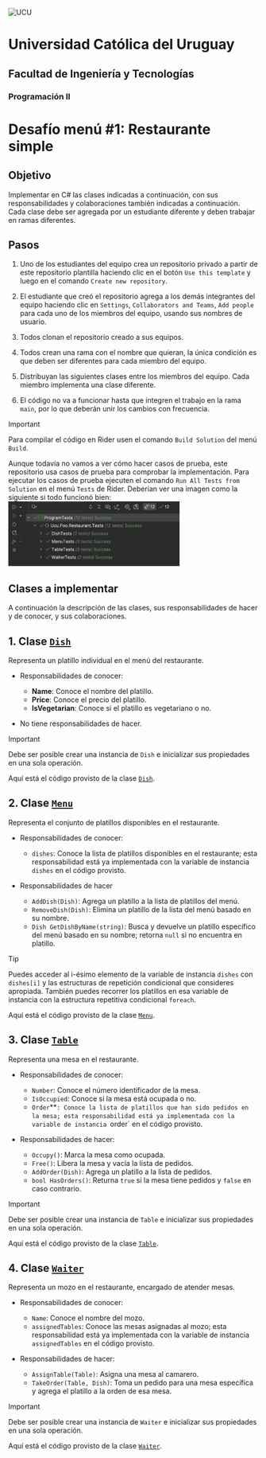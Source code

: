 <img alt="UCU" src="https://www.ucu.edu.uy/plantillas/images/logo_ucu.svg"
width="150"/>

# Universidad Católica del Uruguay

## Facultad de Ingeniería y Tecnologías

### Programación II

# Desafío menú #1: Restaurante simple

## Objetivo

Implementar en C# las clases indicadas a continuación, con sus responsabilidades
y colaboraciones también indicadas a continuación. Cada clase debe ser agregada
por un estudiante diferente y deben trabajar en ramas diferentes.

## Pasos

1. Uno de los estudiantes del equipo crea un repositorio privado a partir de
este repositorio plantilla haciendo clic en el botón `Use this template` y luego
en el comando `Create new repository`.

2. El estudiante que creó el repositorio agrega a los demás integrantes del
equipo haciendo clic en `Settings`, `Collaborators and Teams`, `Add people` para
cada uno de los miembros del equipo, usando sus nombres de usuario.

3. Todos clonan el repositorio creado a sus equipos.

4. Todos crean una rama con el nombre que quieran, la única condición es que
deben ser diferentes para cada miembro del equipo.

5. Distribuyan las siguientes clases entre los miembros del equipo. Cada miembro
implementa una clase diferente.

6. El código no va a funcionar hasta que integren el trabajo en la rama `main`,
por lo que deberán unir los cambios con frecuencia.

> [!IMPORTANT]
> Para compilar el código en Rider usen el comando `Build Solution` del menú
> `Build`.
>
> Aunque todavía no vamos a ver cómo hacer casos de prueba, este repositorio usa
> casos de prueba para comprobar la implementación. Para ejecutar los casos de
> prueba ejecuten el comando `Run All Tests from Solution` en el menú `Tests` de
> Rider. Deberían ver una imagen como la siguiente si todo funcionó bien:
> <img src="/assets/image.png" alt="Resultado de las pruebas" width="345" />

## Clases a implementar

A continuación la descripción de las clases, sus responsabilidades de hacer y de
conocer, y sus colaboraciones.

## 1. **Clase [`Dish`](./src/Dish.cs)**

Representa un platillo individual en el menú del restaurante.

* Responsabilidades de conocer:
  * **Name**: Conoce el nombre del platillo.
  * **Price**: Conoce el precio del platillo.
  * **IsVegetarian**: Conoce si el platillo es vegetariano o no.

* No tiene responsabilidades de hacer.

> [!IMPORTANT]
> Debe ser posible crear una instancia de `Dish` e inicializar sus propiedades
> en una sola operación.

Aquí está el código provisto de la clase [`Dish`](./src/Dish.cs).

## 2. **Clase [`Menu`](./src/Menu.cs)**

Representa el conjunto de platillos disponibles en el restaurante.

* Responsabilidades de conocer:
  * `dishes`: Conoce la lista de platillos disponibles en el restaurante;
    esta responsabilidad está ya implementada con la variable de instancia
    `dishes` en el código provisto.

* Responsabilidades de hacer
  * `AddDish(Dish)`: Agrega un platillo a la lista de platillos del menú.
  * `RemoveDish(Dish)`: Elimina un platillo de la lista del menú
    basado en su nombre.
  * `Dish GetDishByName(string)`: Busca y devuelve un platillo específico del
    menú basado en su nombre; retorna `null` si no encuentra en platillo.

> [!TIP]
> Puedes acceder al i-ésimo elemento de la variable de instancia `dishes` con
> `dishes[i]` y las estructuras de repetición condicional que consideres
> apropiada. También puedes recorrer los platillos en esa variable de instancia
> con la estructura repetitiva condicional `foreach`.

Aquí está el código provisto de la clase [`Menu`](./src/Menu.cs).

## 3. **Clase [`Table`](./src/Table.cs)**

Representa una mesa en el restaurante.

* Responsabilidades de conocer:
  * `Number`: Conoce el número identificador de la mesa.
  * `IsOccupied`: Conoce si la mesa está ocupada o no.
  * `Order`**`: Conoce la lista de platillos que han sido pedidos en la mesa;
    esta responsabilidad está ya implementada con la variable de instancia
    `order` en el código provisto.

* Responsabilidades de hacer:
  * `Occupy()`: Marca la mesa como ocupada.
  * `Free()`: Libera la mesa y vacía la lista de pedidos.
  * `AddOrder(Dish)`: Agrega un platillo a la lista de pedidos.
  * `bool HasOrders()`: Returna `true` si la mesa tiene pedidos y `false` en caso contrario.

> [!IMPORTANT]
> Debe ser posible crear una instancia de `Table` e inicializar sus propiedades
> en una sola operación.

Aquí está el código provisto de la clase [`Table`](./src/Table.cs).

## 4. **Clase [`Waiter`](./src/Waiter.cs)**

Representa un mozo en el restaurante, encargado de atender mesas.

* Responsabilidades de conocer:
  * `Name`: Conoce el nombre del mozo.
  * `assignedTables`: Conoce las mesas asignadas al mozo; esta responsabilidad
    está ya implementada con la variable de instancia `assignedTables` en el
    código provisto.

* Responsabilidades de hacer:
  * `AssignTable(Table)`: Asigna una mesa al camarero.
  * `TakeOrder(Table, Dish)`: Toma un pedido para una mesa específica
    y agrega el platillo a la orden de esa mesa.

> [!IMPORTANT]
> Debe ser posible crear una instancia de `Waiter` e inicializar sus propiedades
> en una sola operación.

Aquí está el código provisto de la clase [`Waiter`](./src/Waiter.cs).